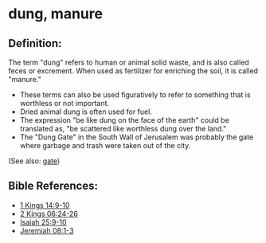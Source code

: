 # dung, manure #

## Definition: ##

The term "dung" refers to human or animal solid waste, and is also called feces or excrement. When used as fertilizer for enriching the soil, it is called "manure."

* These terms can also be used figuratively to refer to something that is worthless or not important.
* Dried animal dung is often used for fuel.
* The expression "be like dung on the face of the earth" could be translated as, "be scattered like worthless dung over the land."
* The "Dung Gate" in the South Wall of Jerusalem was probably the gate where garbage and trash were taken out of the city.

(See also: [gate](../kt/gate.md))

## Bible References: ##

* [1 Kings 14:9-10](https://door43.org/en/bible/notes/1ki/14/09)
* [2 Kings 06:24-26](https://door43.org/en/bible/notes/2ki/06/24)
* [Isaiah 25:9-10](https://door43.org/en/bible/notes/isa/25/09)
* [Jeremiah 08:1-3](https://door43.org/en/bible/notes/jer/08/01)

